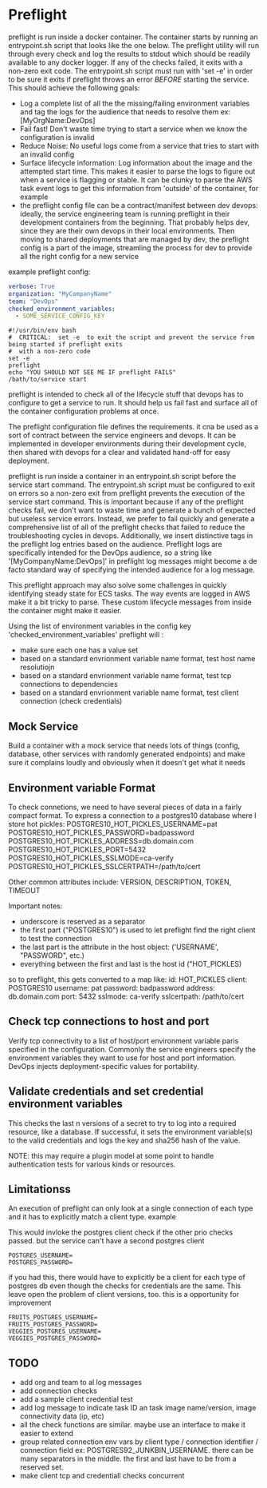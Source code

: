 # Preflight

preflight is run inside a docker container.  The container starts by running an entrypoint.sh script that looks like the one below. The preflight utility will run through every check and log the results to stdout which should be readily available to any docker logger.  If any of the checks failed, it exits with a non-zero exit code.  The entrypoint.sh script must run with 'set -e' in order to be sure it exits if preflight throws an error *BEFORE* starting the service. This should achieve the following goals:
 
 - Log a complete list of all the the missing/failing environment variables and tag the logs for the audience that needs to resolve them ex: \[MyOrgName:DevOps\] 
 - Fail fast!  Don't waste time trying to start a service when we know the configuration is invalid
 - Reduce Noise: No useful logs come from a service that tries to start with an invalid config
 - Surface lifecycle information: Log information about the image and the attempted start time. This makes it easier to parse the logs to figure out when a service is flagging or stable. It can be clunky to parse the AWS task event logs to get this information from 'outside' of the container, for example
 - the preflight config file can be a contract/manifest between dev devops: ideally, the service engineering team is running preflight in their development containers from the beginning.  That probably helps dev, since they are their own devops in their local environments.  Then moving to shared deployments that are managed by dev, the preflight config is a part of the image, streamling the process for dev to provide all the right config for a new service


example preflight config:
```yaml
verbose: True
organization: "MyCompanyName"
team: "DevOps"
checked_environment_variables:
  - SOME_SERVICE_CONFIG_KEY

```

```shell script
#!/usr/bin/env bash
#  CRITICAL:  set -e  to exit the script and prevent the service from being started if preflight exits 
#  with a non-zero code
set -e
preflight
echo "YOU SHOULD NOT SEE ME IF preflight FAILS"
/bath/to/service start
```

preflight is intended to check all of the lifecycle stuff that devops has to configure to get a service to run.  It should help us fail fast and surface all of the container configuration problems at once.  

The preflight configuration file defines the requirements. it cna be used as a sort of contract between the service engineers and devops.  It can be implemented in developer environments during their development cycle, then shared with devops for a clear and validated hand-off for easy deployment.
 
preflight is run inside a container in an entrypoint.sh script before the service start command. The entrypoint.sh script must be configured to exit on errors so a non-zero exit from preflight prevents the execution of the service start command.  This is important because if any of the preflight checks fail, we don't want to waste time and generate a bunch of expected but useless service errors. Instead, we prefer to fail quickly and generate a comprehensive list of all of the preflight checks that failed to reduce the troubleshooting cycles in devops.  Additionally, we insert distinctive tags in the preflight log entries based on the audience.  Preflight logs are specifically intended for the DevOps audience, so a string like '[MyCompanyName:DevOps]' in preflight log messages might become a de facto standard way of specifying the intended audience for a log message.

This preflight approach may also solve some challenges in quickly identifying steady state for ECS tasks. The way events are logged in AWS make it a bit tricky to parse.  These custom lifecycle messages from inside the container might make it easier.
 
 
Using the list of environment variables in the config key 'checked_environment_variables' preflight will  :
 - make sure each one has a value set
 - based on a standard envrionment variable name format, test host name resolutiojn
 - based on a standard envrionment variable name format, test tcp connections to dependencies
 - based on a standard envrionment variable name format, test client connection (check credentials)
 
## Mock Service
Build a container with a mock service that needs lots of things (config, database, other services with randomly generated endpoints) and make sure it complains loudly and obviously when it doesn't get what it needs  
 
## Environment variable Format
To check connetions, we need to have several pieces of data in a fairly compact format. To express a connection to a postgres10  database where I store hot pickles:
POSTGRES10_HOT_PICKLES_USERNAME=pat
POSTGRES10_HOT_PICKLES_PASSWORD=badpassword
POSTGRES10_HOT_PICKLES_ADDRESS=db.domain.com
POSTGRES10_HOT_PICKLES_PORT=5432
POSTGRES10_HOT_PICKLES_SSLMODE=ca-verify
POSTGRES10_HOT_PICKLES_SSLCERTPATH=/path/to/cert

Other common attributes include:  VERSION, DESCRIPTION, TOKEN, TIMEOUT


Important notes:
- underscore is reserved as a separator
- the first part ("POSTGRES10") is used to let preflight find the right client to test the connection
- the last part is the attribute in the host object: ('USERNAME', "PASSWORD", etc.)
- everything between the first and last is the host id ("HOT_PICKLES)

so to preflight, this gets converted to a map like:
id: HOT_PICKLES
client: POSTGRES10
username: pat
password: badpassword
address: db.domain.com
port: 5432
sslmode: ca-verify
sslcertpath: /path/to/cert




## Check tcp connections to host and port

Verify tcp connectivity to a list of host/port environment variable paris specified in the configuration.  Commonly the service engineers specify the environment variables they want to use for host and port information.  DevOps injects deployment-specific values  for portability.


## Validate credentials and set credential environment variables
This checks the last  n versions of a secret to try to log into a required resource, like a database.  If successful, it sets the environment variable(s) to the valid credentials and logs the key and sha256 hash of the value.

NOTE: this may require a plugin model at some point to handle authentication tests for various kinds or resources.


## Limitationss
An execution of preflight can only look at a single connection of each type and it has to explicitly match a client type. example

This would invloke the postgres client check if the other prio checks passed. but the service can't have a second postgres client
```text
POSTGRES_USERNAME=
POSTGRES_PASSWORD=
```

if you had this, there would have to explicitly be a client for each type of postgres db even though the checks  for credentials are the same.  This leave open the problem of client versions, too. this is a opportunity for improvement
```text
FRUITS_POSTGRES_USERNAME=
FRUITS_POSTGRES_PASSWORD=
VEGGIES_POSTGRES_USERNAME=
VEGGIES_POSTGRES_PASSWORD=
```

## TODO
- add org and team to al log messages
- add connection checks
- add a sample client credential test
- add log message to indicate task ID an task image name/version, image connectivity data (ip, etc)
- all the check functions are similar. maybe use an interface to make it easier to extend
- group related connection env vars by client type / connection identifier / connection field  ex: POSTGRES92_JUNKBIN_USERNAME.  there can be many separators in the middle. the first and last have to be  from a reserved set.
- make client tcp and credentiall checks concurrent
